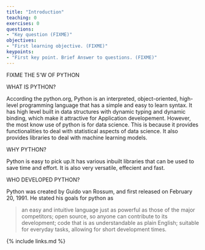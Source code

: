 ```yaml
---
title: "Introduction"
teaching: 0
exercises: 0
questions:
- "Key question (FIXME)"
objectives:
- "First learning objective. (FIXME)"
keypoints:
- "First key point. Brief Answer to questions. (FIXME)"
---
```

FIXME
THE 5'W OF PYTHON

WHAT IS PYTHON?

According the python.org, Python is an interpreted, object-oriented, high-level programming language that has a simple and easy to learn syntax. It has high level built in data structures with dynamic typing and dynamic binding, which make it attractive for Application developement. However, the most know use of python is for data science. This is because it provides functionalities to deal with statistical aspects of data science. It also provides libraries to deal with machine learning models. 

WHY PYTHON?

Python is easy to pick up.It has various inbuilt libraries that can be used to save time and effort. It is also very versatile, effecient and fast.

WHO DEVELOPED PYTHON?

Python was created by Guido van Rossum, and first released on February 20, 1991. He stated his goals for python as 
> an easy and intuitive language just as powerful as those of the major competitors;
> open source, so anyone can contribute to its development;
> code that is as understandable as plain English;
> suitable for everyday tasks, allowing for short development times.



{% include links.md %}

